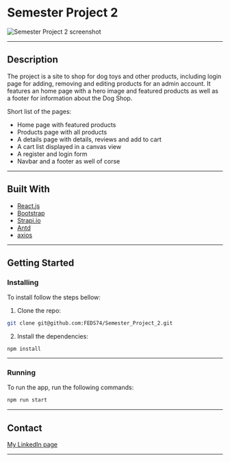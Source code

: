 # Semester Project 2

![Semester Project 2 screenshot](https://github.com/FEDS74/Semester_Project_2/blob/main/src/Images/Semester%20Project%202%20screenshot.png)



---
## Description

The project is a site to shop for dog toys and other products, including login page for adding, removing and editing products for an admin account.
It features an home page with a hero image and featured products as well as a footer for information about the Dog Shop.

Short list of the pages:

- Home page with featured products
- Products page with all products
- A details page with details, reviews and add to cart
- A cart list displayed in a canvas view
- A register and login form
- Navbar and a footer as well of corse

---
## Built With

- [React.js](https://reactjs.org/)
- [Bootstrap](https://getbootstrap.com)
- [Strapi.io](https://strapi.io/)
- [Antd](https://ant.design/)
- [axios](https://axios-http.com/)

---
## Getting Started

### Installing

To install follow the steps bellow:

1. Clone the repo:

```bash
git clone git@github.com:FEDS74/Semester_Project_2.git
```

2. Install the dependencies:

```
npm install
```

---
### Running


To run the app, run the following commands:

```bash
npm run start
```

---


## Contact


[My LinkedIn page](https://www.linkedin.com/feed/)


---

